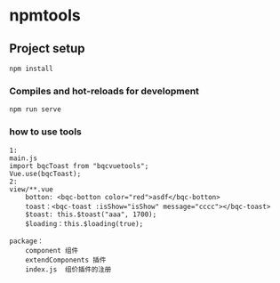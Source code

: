 # npmtools

## Project setup

```
npm install
```

### Compiles and hot-reloads for development

```
npm run serve
```

### how to use tools

```
1:
main.js
import bqcToast from "bqcvuetools";
Vue.use(bqcToast);
2:
view/**.vue
    botton: <bqc-botton color="red">asdf</bqc-botton>
    toast：<bqc-toast :isShow="isShow" message="cccc"></bqc-toast>
    $toast: this.$toast("aaa", 1700);
    $loading：this.$loading(true);

package：
    component 组件
    extendComponents 插件
    index.js  组价插件的注册
```
